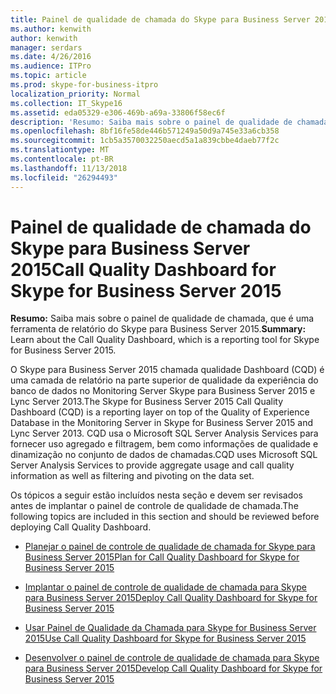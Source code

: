 ```yaml
---
title: Painel de qualidade de chamada do Skype para Business Server 2015
ms.author: kenwith
author: kenwith
manager: serdars
ms.date: 4/26/2016
ms.audience: ITPro
ms.topic: article
ms.prod: skype-for-business-itpro
localization_priority: Normal
ms.collection: IT_Skype16
ms.assetid: eda05329-e306-469b-a69a-33806f58ec6f
description: 'Resumo: Saiba mais sobre o painel de qualidade de chamada, que é uma ferramenta de relatório do Skype para Business Server 2015.'
ms.openlocfilehash: 8bf16fe58de446b571249a50d9a745e33a6cb358
ms.sourcegitcommit: 1cb5a3570032250aecd5a1a839cbbe4daeb77f2c
ms.translationtype: MT
ms.contentlocale: pt-BR
ms.lasthandoff: 11/13/2018
ms.locfileid: "26294493"
---
```

# <a name="call-quality-dashboard-for-skype-for-business-server-2015"></a><span data-ttu-id="3372b-103">Painel de qualidade de chamada do Skype para Business Server 2015</span><span class="sxs-lookup"><span data-stu-id="3372b-103">Call Quality Dashboard for Skype for Business Server 2015</span></span>
 
<span data-ttu-id="3372b-104">**Resumo:** Saiba mais sobre o painel de qualidade de chamada, que é uma ferramenta de relatório do Skype para Business Server 2015.</span><span class="sxs-lookup"><span data-stu-id="3372b-104">**Summary:** Learn about the Call Quality Dashboard, which is a reporting tool for Skype for Business Server 2015.</span></span>
 
<span data-ttu-id="3372b-105">O Skype para Business Server 2015 chamada qualidade Dashboard (CQD) é uma camada de relatório na parte superior de qualidade da experiência do banco de dados no Monitoring Server Skype para Business Server 2015 e Lync Server 2013.</span><span class="sxs-lookup"><span data-stu-id="3372b-105">The Skype for Business Server 2015 Call Quality Dashboard (CQD) is a reporting layer on top of the Quality of Experience Database in the Monitoring Server in Skype for Business Server 2015 and Lync Server 2013.</span></span> <span data-ttu-id="3372b-106">CQD usa o Microsoft SQL Server Analysis Services para fornecer uso agregado e filtragem, bem como informações de qualidade e dinamização no conjunto de dados de chamadas.</span><span class="sxs-lookup"><span data-stu-id="3372b-106">CQD uses Microsoft SQL Server Analysis Services to provide aggregate usage and call quality information as well as filtering and pivoting on the data set.</span></span>
  
<span data-ttu-id="3372b-107">Os tópicos a seguir estão incluídos nesta seção e devem ser revisados antes de implantar o painel de controle de qualidade de chamada.</span><span class="sxs-lookup"><span data-stu-id="3372b-107">The following topics are included in this section and should be reviewed before deploying Call Quality Dashboard.</span></span>
  
- [<span data-ttu-id="3372b-108">Planejar o painel de controle de qualidade de chamada for Skype para Business Server 2015</span><span class="sxs-lookup"><span data-stu-id="3372b-108">Plan for Call Quality Dashboard for Skype for Business Server 2015</span></span>](plan.md)
    
- [<span data-ttu-id="3372b-109">Implantar o painel de controle de qualidade de chamada para Skype para Business Server 2015</span><span class="sxs-lookup"><span data-stu-id="3372b-109">Deploy Call Quality Dashboard for Skype for Business Server 2015</span></span>](deploy-0.md)
    
- [<span data-ttu-id="3372b-110">Usar Painel de Qualidade da Chamada para Skype for Business Server 2015</span><span class="sxs-lookup"><span data-stu-id="3372b-110">Use Call Quality Dashboard for Skype for Business Server 2015</span></span>](use.md)
    
- [<span data-ttu-id="3372b-111">Desenvolver o painel de controle de qualidade de chamada para Skype para Business Server 2015</span><span class="sxs-lookup"><span data-stu-id="3372b-111">Develop Call Quality Dashboard for Skype for Business Server 2015</span></span>](develop.md)
    

